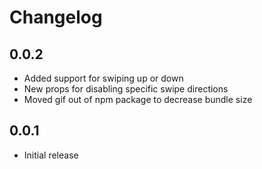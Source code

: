 # Changelog

## 0.0.2

- Added support for swiping up or down
- New props for disabling specific swipe directions
- Moved gif out of npm package to decrease bundle size

## 0.0.1

- Initial release
